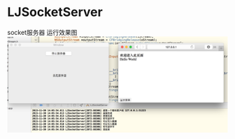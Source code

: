 # LJSocketServer
socket服务器
运行效果图
![Screenshot](https://github.com/LJjack/LJSocketServer/blob/master/effect.png)
